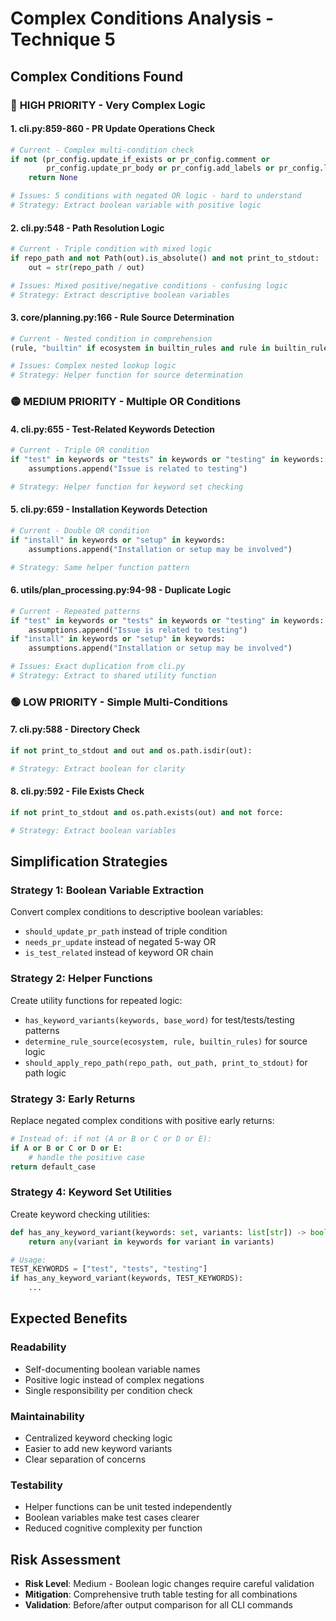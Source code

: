 # Complex Conditions Analysis - Technique 5

## Complex Conditions Found

### 🔴 **HIGH PRIORITY** - Very Complex Logic

#### 1. **cli.py:859-860** - PR Update Operations Check
```python
# Current - Complex multi-condition check
if not (pr_config.update_if_exists or pr_config.comment or
        pr_config.update_pr_body or pr_config.add_labels or pr_config.link_issue):
    return None

# Issues: 5 conditions with negated OR logic - hard to understand
# Strategy: Extract boolean variable with positive logic
```

#### 2. **cli.py:548** - Path Resolution Logic
```python
# Current - Triple condition with mixed logic
if repo_path and not Path(out).is_absolute() and not print_to_stdout:
    out = str(repo_path / out)

# Issues: Mixed positive/negative conditions - confusing logic
# Strategy: Extract descriptive boolean variables
```

#### 3. **core/planning.py:166** - Rule Source Determination
```python
# Current - Nested condition in comprehension
(rule, "builtin" if ecosystem in builtin_rules and rule in builtin_rules[ecosystem] else "plugin")

# Issues: Complex nested lookup logic
# Strategy: Helper function for source determination
```

### 🟡 **MEDIUM PRIORITY** - Multiple OR Conditions

#### 4. **cli.py:655** - Test-Related Keywords Detection
```python
# Current - Triple OR condition
if "test" in keywords or "tests" in keywords or "testing" in keywords:
    assumptions.append("Issue is related to testing")

# Strategy: Helper function for keyword set checking
```

#### 5. **cli.py:659** - Installation Keywords Detection
```python
# Current - Double OR condition
if "install" in keywords or "setup" in keywords:
    assumptions.append("Installation or setup may be involved")

# Strategy: Same helper function pattern
```

#### 6. **utils/plan_processing.py:94-98** - Duplicate Logic
```python
# Current - Repeated patterns
if "test" in keywords or "tests" in keywords or "testing" in keywords:
    assumptions.append("Issue is related to testing")
if "install" in keywords or "setup" in keywords:
    assumptions.append("Installation or setup may be involved")

# Issues: Exact duplication from cli.py
# Strategy: Extract to shared utility function
```

### 🟢 **LOW PRIORITY** - Simple Multi-Conditions

#### 7. **cli.py:588** - Directory Check
```python
if not print_to_stdout and out and os.path.isdir(out):

# Strategy: Extract boolean for clarity
```

#### 8. **cli.py:592** - File Exists Check
```python
if not print_to_stdout and os.path.exists(out) and not force:

# Strategy: Extract boolean variables
```

## Simplification Strategies

### **Strategy 1: Boolean Variable Extraction**
Convert complex conditions to descriptive boolean variables:
- `should_update_pr_path` instead of triple condition
- `needs_pr_update` instead of negated 5-way OR
- `is_test_related` instead of keyword OR chain

### **Strategy 2: Helper Functions**
Create utility functions for repeated logic:
- `has_keyword_variants(keywords, base_word)` for test/tests/testing patterns
- `determine_rule_source(ecosystem, rule, builtin_rules)` for source logic
- `should_apply_repo_path(repo_path, out_path, print_to_stdout)` for path logic

### **Strategy 3: Early Returns**
Replace negated complex conditions with positive early returns:
```python
# Instead of: if not (A or B or C or D or E):
if A or B or C or D or E:
    # handle the positive case
return default_case
```

### **Strategy 4: Keyword Set Utilities**
Create keyword checking utilities:
```python
def has_any_keyword_variant(keywords: set, variants: list[str]) -> bool:
    return any(variant in keywords for variant in variants)

# Usage:
TEST_KEYWORDS = ["test", "tests", "testing"]
if has_any_keyword_variant(keywords, TEST_KEYWORDS):
    ...
```

## Expected Benefits

### **Readability**
- Self-documenting boolean variable names
- Positive logic instead of complex negations
- Single responsibility per condition check

### **Maintainability**
- Centralized keyword checking logic
- Easier to add new keyword variants
- Clear separation of concerns

### **Testability**
- Helper functions can be unit tested independently
- Boolean variables make test cases clearer
- Reduced cognitive complexity per function

## Risk Assessment

- **Risk Level**: Medium - Boolean logic changes require careful validation
- **Mitigation**: Comprehensive truth table testing for all combinations
- **Validation**: Before/after output comparison for all CLI commands
